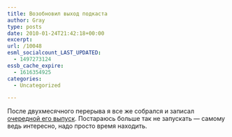 ```yaml
---
title: Возобновил выход подкаста
author: Gray
type: posts
date: 2010-01-24T21:42:18+00:00
excerpt:
url: /10048
esml_socialcount_LAST_UPDATED:
  - 1497273124
essb_cache_expire:
  - 1616354925
categories:
  - Uncategorized

---
```








После двухмесячного перерыва я все же собрался и записал [очередной его выпуск][1]. Постараюсь больше так не запускать &#8212; самому ведь интересно, надо просто время находить.

 [1]: http://www.it-thoughts.ru/archives/167